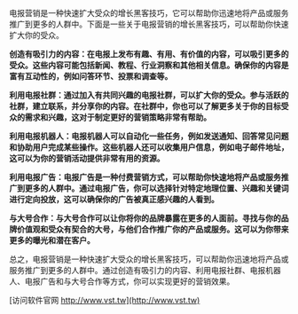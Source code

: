 电报营销是一种快速扩大受众的增长黑客技巧，它可以帮助你迅速地将产品或服务推广到更多的人群中。下面是一些关于电报营销的增长黑客技巧，可以帮助你快速扩大你的受众。

**创造有吸引力的内容：在电报上发布有趣、有用、有价值的内容，可以吸引更多的受众。这些内容可能包括新闻、教程、行业洞察和其他相关信息。确保你的内容是富有互动性的，例如问答环节、投票和调查等。**

**利用电报社群：通过加入有共同兴趣的电报社群，可以扩大你的受众。参与活跃的社群，建立联系，并分享你的内容。在社群中，你也可以了解更多关于你的目标受众的需求和兴趣，这对于制定更好的营销策略非常有帮助。**

**利用电报机器人：电报机器人可以自动化一些任务，例如发送通知、回答常见问题和协助用户完成某些操作。这些机器人还可以收集用户信息，例如电子邮件地址，这可以为你的营销活动提供非常有用的资源。**

**利用电报广告：电报广告是一种付费营销方式，可以帮助你快速地将产品或服务推广到更多的人群中。通过电报广告，你可以选择针对特定地理位置、兴趣和关键词进行定向投放，这可以确保你的广告被真正感兴趣的人看到。**

**与大号合作：与大号合作可以让你将你的品牌暴露在更多的人面前。寻找与你的品牌价值观和受众有契合的大号，与他们合作推广你的产品或服务。这可以为你带来更多的曝光和潜在客户。**

总之，电报营销是一种快速扩大受众的增长黑客技巧，可以帮助你迅速地将产品或服务推广到更多的人群中。通过创造有吸引力的内容、利用电报社群、电报机器人、电报广告和与大号合作等方式，你可以实现更好的营销效果。


[访问软件官网 http://www.vst.tw](http://www.vst.tw)
